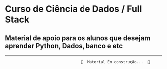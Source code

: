 # Curso de Ciência de Dados / Full Stack

## Material de apoio para os alunos que desejam aprender Python, Dados, banco e etc

------------------------------------------

                                      🚧  Material Em construção...  🚧
